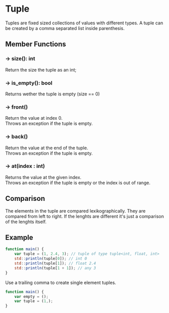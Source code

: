# Tuple 

Tuples are fixed sized collections of values with different types. 
A tuple can be created by a comma separated list inside parenthesis.




## Member Functions

### -> size(): int

Return the size the tuple as an int;

### -> is_empty(): bool

Returns wether the tuple is empty (size == 0)

### -> front()

Return the value at index 0.  
Throws an exception if the tuple is empty.

### -> back()

Return the value at the end of the tuple.  
Throws an exception if the tuple is empty.

### -> at(index : int)

Returns the value at the given index.  
Throws an exception if the tuple is empty or the index is out of range.


## Comparison

The elements in the tuple are compared lexikographically. They are compared from left to right. If the lenghts are different it's just a comparison of the lenghts itself.

## Example
```js
function main() {
	var tuple = (1, 2.4, 3); // tuple of type tuple<int, float, int>
	std::println(tuple[0]); // int 0 
	std::println(tuple[1]); // float 2.4
	std::println(tuple[1 + 1]); // any 3
}
```

Use a trailing comma to create single element tuples. 

```js
function main() {
	var empty = (); 
	var tuple = (1,); 
}
```